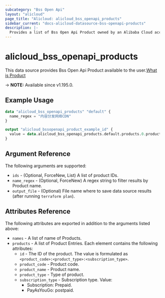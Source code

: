 ```yaml
---
subcategory: "Bss Open Api"
layout: "alicloud"
page_title: "Alicloud: alicloud_bss_openapi_products"
sidebar_current: "docs-alicloud-datasource-bss-openapi-products"
description: |-
  Provides a list of Bss Open Api Product owned by an Alibaba Cloud account.
---
```


# alicloud_bss_openapi_products

This data source provides Bss Open Api Product available to the user.[What is Product](https://www.alibabacloud.com/help/en/boa/latest/api-bssopenapi-2017-12-14-queryproductlist)

-> **NOTE:** Available since v1.195.0.

## Example Usage

```terraform
data "alicloud_bss_openapi_products" "default" {
  name_regex = "内容分发网络CDN"
}

output "alicloud_bssopenapi_product_example_id" {
  value = data.alicloud_bss_openapi_products.default.products.0.product_code
}
```

## Argument Reference

The following arguments are supported:
* `ids` - (Optional, ForceNew, List) A list of product IDs.
* `name_regex` - (Optional, ForceNew) A regex string to filter results by Product name.
* `output_file` - (Optional) File name where to save data source results (after running `terraform plan`).


## Attributes Reference

The following attributes are exported in addition to the arguments listed above:
* `names` - A list of name of Products.
* `products` - A list of Product Entries. Each element contains the following attributes:
    * `id` - The ID of the product. The value is formulated as `<product_code>:<product_type>:<subscription_type>`.
    * `product_code` - Product code.
    * `product_name` - Product name.
    * `product_type` - Type of product.
    * `subscription_type` - Subscription type. Value:
      * Subscription: Prepaid.
      * PayAsYouGo: postpaid.
